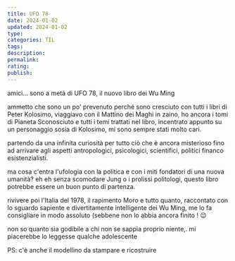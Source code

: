 ```yaml
---
title: UFO 78
date: 2024-01-02
updated: 2024-01-02
type: 
categories: TIL
tags: 
description: 
permalink: 
rating: 
publish: 
---
```

amici... sono a metà di UFO 78, il nuovo libro dei Wu Ming

ammetto che sono un po' prevenuto perché sono cresciuto con tutti i libri di Peter Kolosimo, viaggiavo con il Mattino dei Maghi in zaino, ho ancora i tomi di Pianeta Sconosciuto e tutti i temi trattati nel libro, incentrato appunto su un personaggio sosia di Kolosimo, mi sono sempre stati molto cari.

partendo da una infinita curiosità per tutto ciò che è ancora misterioso fino ad arrivare agli aspetti antropologici, psicologici, scientifici, politici financo esistenzialisti.

ma cosa c'entra l'ufologia con la politica e con i miti fondatori di una nuova umanità? eh eh senza scomodare Jung o i prolissi politologi, questo libro potrebbe essere un buon punto di partenza.

rivivere poi l'Italia del 1978, il rapimento Moro e tutto quanto, raccontato con lo sguardo sapiente e divertitamente intelligente dei Wu Ming, me lo fa consigliare in modo assoluto (sebbene non lo abbia ancora finito ! 😉

non so quanto sia godibile a chi non se sappia proprio niente,. mi piacerebbe lo leggesse qualche adolescente

PS: c'è anche il modellino da stampare e ricostruire
